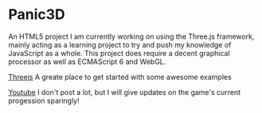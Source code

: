 # Panic3D
An HTML5 project I am currently working on using the Three.js framework, mainly acting as a learning project to try and push my knowledge of JavaScript as a whole. This project does require a decent graphical processor as well as ECMAScript 6 and WebGL.

[Threejs](https://threejs.org/)
    A greate place to get started with some awesome examples
    
[Youtube](https://www.youtube.com/channel/UCbCIdk2_q5m4x3_d7FKFM8A)
    I don't post a lot, but I will give updates on the game's current progession sparingly!
